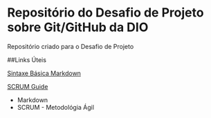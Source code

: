 # Repositório do Desafio de Projeto sobre Git/GitHub da DIO
Repositório criado para o Desafio de Projeto

##Links Úteis 

[Sintaxe Básica Markdown](https://www.markdownguide.org/basic-syntax)

[SCRUM Guide](https://www.scrum.org/resources/scrum-guide?gclid=CjwKCAjwzOqKBhAWEiwArQGwaAv9RiiJy-Jhk3klSHRDV9xkdpH0j8136o7E4niJix9Yf7MVMlPj_BoCMLAQAvD_BwE)

- Markdown
- SCRUM - Metodológia Ágil
